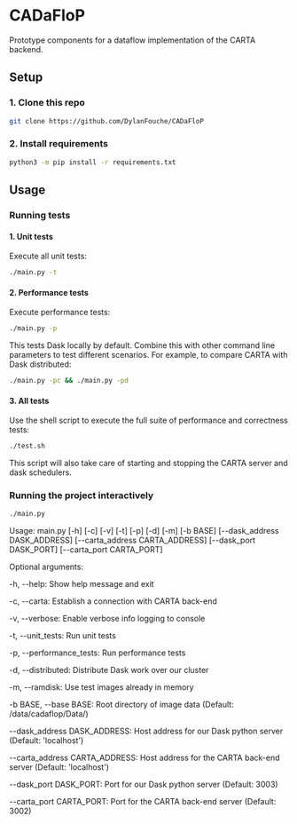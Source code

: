 # CADaFloP
Prototype components for a dataflow implementation of the CARTA backend.

## Setup

### 1. Clone this repo
```bash
git clone https://github.com/DylanFouche/CADaFloP
```

### 2. Install requirements
```bash
python3 -m pip install -r requirements.txt
```

## Usage

### Running tests

#### 1. Unit tests

Execute all unit tests:
```bash
./main.py -t
```

#### 2. Performance tests

Execute performance tests:
```bash
./main.py -p
```

This tests Dask locally by default. Combine this with other command line parameters to test different scenarios. For example, to compare CARTA with Dask distributed:
```bash
./main.py -pc && ./main.py -pd
```

#### 3. All tests

Use the shell script to execute the full suite of performance and correctness tests:

```bash
./test.sh
```

This script will also take care of starting and stopping the CARTA server and dask schedulers.

### Running the project interactively

```bash
./main.py
```

Usage: main.py [-h] [-c] [-v] [-t] [-p] [-d] [-m] [-b BASE]
               [--dask_address DASK_ADDRESS] [--carta_address CARTA_ADDRESS]
               [--dask_port DASK_PORT] [--carta_port CARTA_PORT]

Optional arguments:

  -h, --help:                        Show help message and exit
  
  -c, --carta:                       Establish a connection with CARTA back-end
  
  -v, --verbose:                     Enable verbose info logging to console
  
  -t, --unit_tests:                  Run unit tests
  
  -p, --performance_tests:           Run performance tests
  
  -d, --distributed:                 Distribute Dask work over our cluster
  
  -m, --ramdisk:                     Use test images already in memory
  
  -b BASE, --base BASE:              Root directory of image data (Default: /data/cadaflop/Data/)
  
  --dask_address DASK_ADDRESS:       Host address for our Dask python server (Default: 'localhost')
  
  --carta_address CARTA_ADDRESS:     Host address for the CARTA back-end server (Default: 'localhost')
  
  --dask_port DASK_PORT:             Port for our Dask python server (Default: 3003)
  
  --carta_port CARTA_PORT:           Port for the CARTA back-end server (Default: 3002)
  
 
